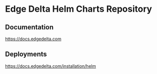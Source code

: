 # Edge Delta Helm Charts Repository

## Documentation
<https://docs.edgedelta.com>

## Deployments
<https://docs.edgedelta.com/installation/helm>


